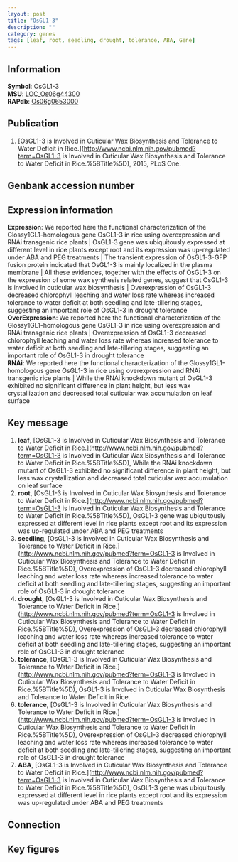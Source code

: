 ```yaml
---
layout: post
title: "OsGL1-3"
description: ""
category: genes
tags: [leaf, root, seedling, drought, tolerance, ABA, Gene]
---
```


## Information
__Symbol__: OsGL1-3  
__MSU__: [LOC_Os06g44300](http://rice.plantbiology.msu.edu/cgi-bin/ORF_infopage.cgi?orf=LOC_Os06g44300)  
__RAPdb__: [Os06g0653000](http://rapdb.dna.affrc.go.jp/viewer/gbrowse_details/irgsp1?name=Os06g0653000)  

## Publication
1. [OsGL1-3 is Involved in Cuticular Wax Biosynthesis and Tolerance to Water Deficit in Rice.](http://www.ncbi.nlm.nih.gov/pubmed?term=OsGL1-3 is Involved in Cuticular Wax Biosynthesis and Tolerance to Water Deficit in Rice.%5BTitle%5D), 2015, PLoS One.

## Genbank accession number

## Expression information
__Expression__: We reported here the functional characterization of the Glossy1GL1-homologous gene OsGL1-3 in rice using overexpression and RNAi transgenic rice plants |  OsGL1-3 gene was ubiquitously expressed at different level in rice plants except root and its expression was up-regulated under ABA and PEG treatments |  The transient expression of OsGL1-3-GFP fusion protein indicated that OsGL1-3 is mainly localized in the plasma membrane |  All these evidences, together with the effects of OsGL1-3 on the expression of some wax synthesis related genes, suggest that OsGL1-3 is involved in cuticular wax biosynthesis |  Overexpression of OsGL1-3 decreased chlorophyll leaching and water loss rate whereas increased tolerance to water deficit at both seedling and late-tillering stages, suggesting an important role of OsGL1-3 in drought tolerance  
__OverExpression__: We reported here the functional characterization of the Glossy1GL1-homologous gene OsGL1-3 in rice using overexpression and RNAi transgenic rice plants |  Overexpression of OsGL1-3 decreased chlorophyll leaching and water loss rate whereas increased tolerance to water deficit at both seedling and late-tillering stages, suggesting an important role of OsGL1-3 in drought tolerance  
__RNAi__: We reported here the functional characterization of the Glossy1GL1-homologous gene OsGL1-3 in rice using overexpression and RNAi transgenic rice plants |  While the RNAi knockdown mutant of OsGL1-3 exhibited no significant difference in plant height, but less wax crystallization and decreased total cuticular wax accumulation on leaf surface  

## Key message
1. __leaf__, [OsGL1-3 is Involved in Cuticular Wax Biosynthesis and Tolerance to Water Deficit in Rice.](http://www.ncbi.nlm.nih.gov/pubmed?term=OsGL1-3 is Involved in Cuticular Wax Biosynthesis and Tolerance to Water Deficit in Rice.%5BTitle%5D),  While the RNAi knockdown mutant of OsGL1-3 exhibited no significant difference in plant height, but less wax crystallization and decreased total cuticular wax accumulation on leaf surface
2. __root__, [OsGL1-3 is Involved in Cuticular Wax Biosynthesis and Tolerance to Water Deficit in Rice.](http://www.ncbi.nlm.nih.gov/pubmed?term=OsGL1-3 is Involved in Cuticular Wax Biosynthesis and Tolerance to Water Deficit in Rice.%5BTitle%5D),  OsGL1-3 gene was ubiquitously expressed at different level in rice plants except root and its expression was up-regulated under ABA and PEG treatments
3. __seedling__, [OsGL1-3 is Involved in Cuticular Wax Biosynthesis and Tolerance to Water Deficit in Rice.](http://www.ncbi.nlm.nih.gov/pubmed?term=OsGL1-3 is Involved in Cuticular Wax Biosynthesis and Tolerance to Water Deficit in Rice.%5BTitle%5D),  Overexpression of OsGL1-3 decreased chlorophyll leaching and water loss rate whereas increased tolerance to water deficit at both seedling and late-tillering stages, suggesting an important role of OsGL1-3 in drought tolerance
4. __drought__, [OsGL1-3 is Involved in Cuticular Wax Biosynthesis and Tolerance to Water Deficit in Rice.](http://www.ncbi.nlm.nih.gov/pubmed?term=OsGL1-3 is Involved in Cuticular Wax Biosynthesis and Tolerance to Water Deficit in Rice.%5BTitle%5D),  Overexpression of OsGL1-3 decreased chlorophyll leaching and water loss rate whereas increased tolerance to water deficit at both seedling and late-tillering stages, suggesting an important role of OsGL1-3 in drought tolerance
5. __tolerance__, [OsGL1-3 is Involved in Cuticular Wax Biosynthesis and Tolerance to Water Deficit in Rice.](http://www.ncbi.nlm.nih.gov/pubmed?term=OsGL1-3 is Involved in Cuticular Wax Biosynthesis and Tolerance to Water Deficit in Rice.%5BTitle%5D), OsGL1-3 is Involved in Cuticular Wax Biosynthesis and Tolerance to Water Deficit in Rice.
6. __tolerance__, [OsGL1-3 is Involved in Cuticular Wax Biosynthesis and Tolerance to Water Deficit in Rice.](http://www.ncbi.nlm.nih.gov/pubmed?term=OsGL1-3 is Involved in Cuticular Wax Biosynthesis and Tolerance to Water Deficit in Rice.%5BTitle%5D),  Overexpression of OsGL1-3 decreased chlorophyll leaching and water loss rate whereas increased tolerance to water deficit at both seedling and late-tillering stages, suggesting an important role of OsGL1-3 in drought tolerance
7. __ABA__, [OsGL1-3 is Involved in Cuticular Wax Biosynthesis and Tolerance to Water Deficit in Rice.](http://www.ncbi.nlm.nih.gov/pubmed?term=OsGL1-3 is Involved in Cuticular Wax Biosynthesis and Tolerance to Water Deficit in Rice.%5BTitle%5D),  OsGL1-3 gene was ubiquitously expressed at different level in rice plants except root and its expression was up-regulated under ABA and PEG treatments

## Connection

## Key figures


